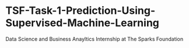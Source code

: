 # TSF-Task-1-Prediction-Using-Supervised-Machine-Learning
Data Science and Business Anayltics Internship at The Sparks Foundation
